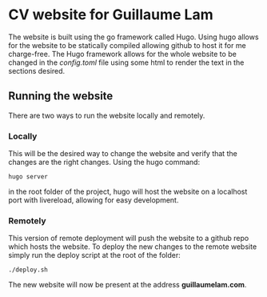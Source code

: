 # CV website for Guillaume Lam

The website is built using the go framework called Hugo. Using hugo allows for the website to be statically compiled allowing github to host it for me charge-free. The Hugo framework allows for the whole website to be changed in the *config.toml* file using some html to render the text in the sections desired. 

## Running the website 

There are two ways to run the website locally and remotely. 

### Locally

This will be the desired way to change the website and verify that the changes are the right changes. Using the hugo command: 

```
hugo server 
```

in the root folder of the project, hugo will host the website on a localhost port with livereload, allowing for easy development.

### Remotely

This version of remote deployment will push the website to a github repo which hosts the website. To deploy the new changes to the remote website simply run the deploy script at the root of the folder:

```
./deploy.sh
```

The new website will now be present at the address **guillaumelam.com**.
